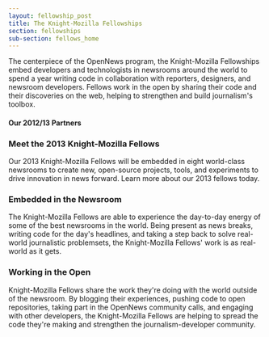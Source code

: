 ```yaml
---
layout: fellowship_post
title: The Knight-Mozilla Fellowships
section: fellowships
sub-section: fellows_home
---
```


<p class="bodybig">The centerpiece of the OpenNews program, the Knight-Mozilla Fellowships embed developers and technologists in newsrooms around the world to spend a year writing code in collaboration with reporters, designers, and newsroom developers. Fellows work in the open by sharing their code and their discoveries on the web, helping to strengthen and build journalism's toolbox.</p>

<div id="partnerbox">
<h4>Our 2012/13 Partners</h4>
<a href="http://www.bbc.co.uk/news/" class="logo-bbc"></a>
<a href="http://www.nytimes.com/" class="logo-nyt"></a>
<a href="http://www.guardian.co.uk/" class="logo-guardian"></a>
<a href="http://www.zeit.de/" class="logo-zeit"></a>
<a href="http://www.lanacion.com.ar/" class="logo-nacion"></a>
<a href="http://www.spiegel.de/" class="logo-spiegel"></a>
<a href="http://www.bostonglobe.com/" class="logo-boston"></a>
<a href="http://www.propublica.org/" class="logo-propublica"></a>

</div>

<h3>Meet the 2013 Knight-Mozilla Fellows</h3>
Our 2013 Knight-Mozilla Fellows will be embedded in eight world-class newsrooms to create new, open-source projects, tools, and experiments to drive innovation in news forward. Learn more about our 2013 fellows today.

<h3>Embedded in the Newsroom</h3>
<p>The Knight-Mozilla Fellows are able to experience the day-to-day energy of some of the best newsrooms in the world. Being present as news breaks, writing code for the day's headlines, and taking a step back to solve real-world journalistic problemsets, the Knight-Mozilla Fellows' work is as real-world as it gets.

<h3>Working in the Open</h3>
<p>Knight-Mozilla Fellows share the work they're doing with the world outside of the newsroom. By blogging their experiences, pushing code to open repositories, taking part in the OpenNews community calls, and engaging with other developers, the Knight-Mozilla Fellows are helping to spread the code they're making and strengthen the journalism-developer community.
